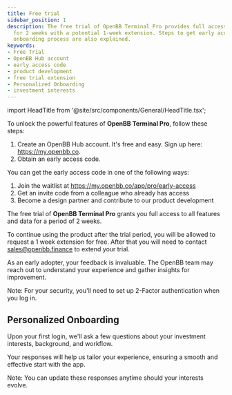 ```yaml
---
title: Free trial
sidebar_position: 1
description: The free trial of OpenBB Terminal Pro provides full access to its features
  for 2 weeks with a potential 1-week extension. Steps to get early access and personalized
  onboarding process are also explained.
keywords:
- Free Trial
- OpenBB Hub account
- early access code
- product development
- free trial extension
- Personalized Onboarding
- investment interests
---
```


import HeadTitle from '@site/src/components/General/HeadTitle.tsx';

<HeadTitle title="Free Trial | OpenBB Terminal Pro Docs" />

To unlock the powerful features of **OpenBB Terminal Pro**, follow these steps:

1. Create an OpenBB Hub account. It's free and easy. Sign up here: https://my.openbb.co.
2. Obtain an early access code.

You can get the early access code in one of the following ways:
1. Join the waitlist at https://my.openbb.co/app/pro/early-access
2. Get an invite code from a colleague who already has access
3. Become a design partner and contribute to our product development

The free trial of **OpenBB Terminal Pro** grants you full access to all features and data for a period of 2 weeks.

To continue using the product after the trial period, you will be allowed to request a 1 week extension for free.  After that you will need to contact sales@openbb.finance to extend your trial.

As an early adopter, your feedback is invaluable. The OpenBB team may reach out to understand your experience and gather insights for improvement.

Note: For your security, you'll need to set up 2-Factor authentication when you log in.

## Personalized Onboarding

Upon your first login, we'll ask a few questions about your investment interests, background, and workflow.

Your responses will help us tailor your experience, ensuring a smooth and effective start with the app.

Note: You can update these responses anytime should your interests evolve.

